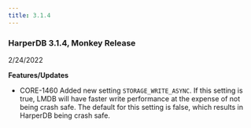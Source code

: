 ```yaml
---
title: 3.1.4
---
```


### HarperDB 3.1.4, Monkey Release

2/24/2022

**Features/Updates**

- CORE-1460 Added new setting `STORAGE_WRITE_ASYNC`. If this setting is true, LMDB will have faster write performance at the expense of not being crash safe. The default for this setting is false, which results in HarperDB being crash safe.
